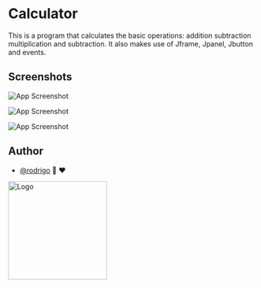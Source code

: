 # Calculator

This is a program that calculates the basic operations: addition subtraction multiplication and subtraction.
It also makes use of Jframe, Jpanel, Jbutton and events.

## Screenshots

![App Screenshot]()

![App Screenshot]()

![App Screenshot]()

## Author

- [@rodrigo](https://github.com/shapzo) 🐾 ♥

<img src="https://avatars.githubusercontent.com/u/85635398?v=4" height="200" alt="Logo">